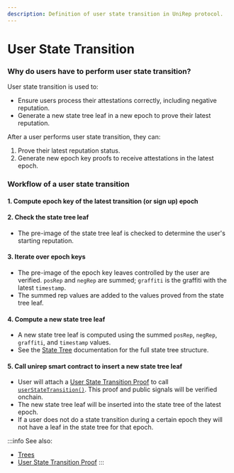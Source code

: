 ```yaml
---
description: Definition of user state transition in UniRep protocol.
---
```


# User State Transition

### Why do users have to perform user state transition?

User state transition is used to:

* Ensure users process their attestations correctly, including negative reputation.
* Generate a new state tree leaf in a new epoch to prove their latest reputation.

After a user performs user state transition, they can:

1. Prove their latest reputation status.
2. Generate new epoch key proofs to receive attestations in the latest epoch.

### Workflow of a user state transition

#### 1. Compute epoch key of the latest transition (or sign up) epoch

#### 2. Check the state tree leaf
* The pre-image of the state tree leaf is checked to determine the user's starting reputation.

#### 3. Iterate over epoch keys

* The pre-image of the epoch key leaves controlled by the user are verified. `posRep` and `negRep` are summed;  `graffiti` is the graffiti with the latest `timestamp`.
* The summed rep values are added to the values proved from the state tree leaf.

#### 4. Compute a new state tree leaf

* A new state tree leaf is computed using the summed `posRep`, `negRep`, `graffiti`, and `timestamp` values.
* See the [State Tree](trees.md) documentation for the full state tree structure.

#### 5. Call unirep smart contract to insert a new state tree leaf

* User will attach a [User State Transition Proof](../circuits-api/circuits#user-state-transition-proof) to call [`userStateTransition()`](https://github.com/Unirep/Unirep/blob/f3502e1a551f63ab44b73444b60ead8731d45167/packages/contracts/contracts/Unirep.sol#L559). This proof and public signals will be verified onchain.
* The new state tree leaf will be inserted into the state tree of the latest epoch.
* If a user does not do a state transition during a certain epoch they will not have a leaf in the state tree for that epoch.

:::info
See also:

* [Trees](trees.md)
* [User State Transition Proof](../circuits-api/circuits#user-state-transition-proof)
:::
